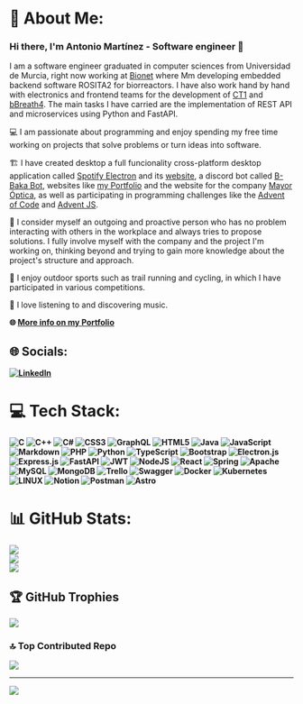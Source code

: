 # 💫 About Me:
### Hi there, I'm Antonio Martínez - Software engineer 👋
I am a software engineer graduated in computer sciences from Universidad de Murcia, right now working at [Bionet](https://bionet.com/) where Mm developing embedded backend software ROSITA2 for biorreactors. I have also work hand by hand with electronics and frontend teams for the development of [CT1](https://bionet.com/bioreactors/ct-1/) and [bBreath4](https://bionet.com/bioreactor-modules/bbreath/). The main tasks I have carried are the implementation of REST API and microservices using Python and FastAPI.


💻 I am passionate about programming and enjoy spending my free time working on projects that solve problems or turn ideas into software.

🏗 I have created desktop a full funcionality cross-platform desktop application called [Spotify Electron](https://github.com/AntonioMrtz/SpotifyElectron) and its [website](https://antoniomrtz.github.io/SpotifyElectron_Web/), a discord bot called [B-Baka Bot](https://github.com/AntonioMrtz/B-Baka_Bot), websites like [my Portfolio](https://antoniomrtz.github.io/Portfolio/) and the website for the company [Mayor Óptica](https://antoniomrtz.github.io/MayorOpticaWeb/), as well as participating in programming challenges like the [Advent of Code](https://github.com/AntonioMrtz/adventOfCode_2020) and [Advent JS](https://github.com/AntonioMrtz/adventJs_2021).

🧑 I consider myself an outgoing and proactive person who has no problem interacting with others in the workplace and always tries to propose solutions. I fully involve myself with the company and the project I'm working on, thinking beyond and trying to gain more knowledge about the project's structure and approach.

🥊 I enjoy outdoor sports such as trail running and cycling, in which I have participated in various competitions.

🎵 I love listening to and discovering music.



<b>🌐 [More info on my Portfolio](https://antoniomrtz.github.io/Portfolio/)<b/>
<br/>


## 🌐 Socials:
[![LinkedIn](https://img.shields.io/badge/LinkedIn-%230077B5.svg?logo=linkedin&logoColor=white)](https://www.linkedin.com/in/antonio-martinez-fern%C3%A1ndez-7b2a3224b/) 

# 💻 Tech Stack:
![C](https://img.shields.io/badge/c-%2300599C.svg?style=for-the-badge&logo=c&logoColor=white) ![C++](https://img.shields.io/badge/c++-%2300599C.svg?style=for-the-badge&logo=c%2B%2B&logoColor=white) ![C#](https://img.shields.io/badge/c%23-%23239120.svg?style=for-the-badge&logo=c-sharp&logoColor=white) ![CSS3](https://img.shields.io/badge/css3-%231572B6.svg?style=for-the-badge&logo=css3&logoColor=white) ![GraphQL](https://img.shields.io/badge/-GraphQL-E10098?style=for-the-badge&logo=graphql&logoColor=white) ![HTML5](https://img.shields.io/badge/html5-%23E34F26.svg?style=for-the-badge&logo=html5&logoColor=white) ![Java](https://img.shields.io/badge/java-%23ED8B00.svg?style=for-the-badge&logo=java&logoColor=white) ![JavaScript](https://img.shields.io/badge/javascript-%23323330.svg?style=for-the-badge&logo=javascript&logoColor=%23F7DF1E) ![Markdown](https://img.shields.io/badge/markdown-%23000000.svg?style=for-the-badge&logo=markdown&logoColor=white) ![PHP](https://img.shields.io/badge/php-%23777BB4.svg?style=for-the-badge&logo=php&logoColor=white) ![Python](https://img.shields.io/badge/python-3670A0?style=for-the-badge&logo=python&logoColor=ffdd54) ![TypeScript](https://img.shields.io/badge/typescript-%23007ACC.svg?style=for-the-badge&logo=typescript&logoColor=white) ![Bootstrap](https://img.shields.io/badge/bootstrap-%23563D7C.svg?style=for-the-badge&logo=bootstrap&logoColor=white) ![Electron.js](https://img.shields.io/badge/Electron-191970?style=for-the-badge&logo=Electron&logoColor=white) ![Express.js](https://img.shields.io/badge/express.js-%23404d59.svg?style=for-the-badge&logo=express&logoColor=%2361DAFB) ![FastAPI](https://img.shields.io/badge/FastAPI-005571?style=for-the-badge&logo=fastapi) ![JWT](https://img.shields.io/badge/JWT-black?style=for-the-badge&logo=JSON%20web%20tokens) ![NodeJS](https://img.shields.io/badge/node.js-6DA55F?style=for-the-badge&logo=node.js&logoColor=white) ![React](https://img.shields.io/badge/react-%2320232a.svg?style=for-the-badge&logo=react&logoColor=%2361DAFB) ![Spring](https://img.shields.io/badge/spring-%236DB33F.svg?style=for-the-badge&logo=spring&logoColor=white) ![Apache](https://img.shields.io/badge/apache-%23D42029.svg?style=for-the-badge&logo=apache&logoColor=white) ![MySQL](https://img.shields.io/badge/mysql-%2300f.svg?style=for-the-badge&logo=mysql&logoColor=white) ![MongoDB](https://img.shields.io/badge/MongoDB-%234ea94b.svg?style=for-the-badge&logo=mongodb&logoColor=white) ![Trello](https://img.shields.io/badge/Trello-%23026AA7.svg?style=for-the-badge&logo=Trello&logoColor=white) ![Swagger](https://img.shields.io/badge/-Swagger-%23Clojure?style=for-the-badge&logo=swagger&logoColor=white) ![Docker](https://img.shields.io/badge/docker-%230db7ed.svg?style=for-the-badge&logo=docker&logoColor=white) ![Kubernetes](https://img.shields.io/badge/kubernetes-%23326ce5.svg?style=for-the-badge&logo=kubernetes&logoColor=white) ![LINUX](https://img.shields.io/badge/Linux-FCC624?style=for-the-badge&logo=linux&logoColor=black) ![Notion](https://img.shields.io/badge/Notion-%23000000.svg?style=for-the-badge&logo=notion&logoColor=white) ![Postman](https://img.shields.io/badge/Postman-FF6C37?style=for-the-badge&logo=postman&logoColor=white) ![Astro](https://img.shields.io/badge/astro-%23D42029.svg?style=for-the-badge&logo=astro&logoColor=white)
# 📊 GitHub Stats:
![](https://github-readme-stats.vercel.app/api?username=AntonioMrtz&theme=dark&hide_border=false&include_all_commits=false&count_private=true)<br/>
![](https://github-readme-streak-stats.herokuapp.com/?user=AntonioMrtz&theme=dark&hide_border=false)<br/>
![](https://github-readme-stats.vercel.app/api/top-langs/?username=AntonioMrtz&theme=dark&hide_border=false&include_all_commits=false&count_private=true&layout=compact)

## 🏆 GitHub Trophies
![](https://github-profile-trophy.vercel.app/?username=AntonioMrtz&theme=radical&no-frame=false&no-bg=true&margin-w=4)

### 🔝 Top Contributed Repo
![](https://github-contributor-stats.vercel.app/api?username=AntonioMrtz&limit=5&theme=dark&combine_all_yearly_contributions=true)

---
[![](https://visitcount.itsvg.in/api?id=AntonioMrtz&icon=9&color=0)](https://visitcount.itsvg.in)

